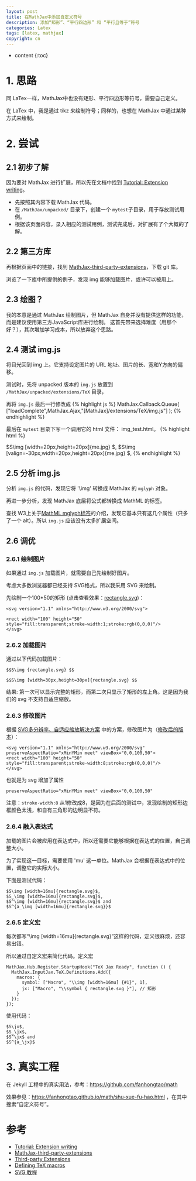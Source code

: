 ```yaml
---
layout: post
title: 在MathJax中添加自定义符号
description: 添加“矩形”、“平行四边形” 和 “平行且等于”符号
categories: Latex
tags: [latex, mathjax]
copyright: cn
---
```


* content
{:toc}


# 1. 思路

同 LaTex一样，MathJax中也没有矩形、平行四边形等符号，需要自己定义。

在 LaTex 中，我是通过 tikz 来绘制符号；同样的，也想在 MathJax 中通过某种方式来绘制。

# 2. 尝试

## 2.1 初步了解

因为要对 MathJax 进行扩展，所以先在文档中找到 [Tutorial: Extension writing][extension]。

* 先按照其内容下载 MathJax 代码。
* 在 `/MathJax/unpacked/` 目录下，创建一个 `mytest`子目录，用于存放测试用例。
* 根据该页面内容，录入相应的测试用例，测试完成后，对扩展有了个大概的了解。

## 2.2 第三方库

再根据页面中的链接，找到 [MathJax-third-party-extensions][third-party]，下载 git 库。

浏览了一下库中所提供的例子，发现 img 能够加载图片，或许可以被用上。

## 2.3 绘图？

我的本意是通过 MathJax 绘制图片，但 MathJax 自身并没有提供这样的功能，而是建议使用第三方JavaScript库进行绘制。
这首先带来选择难度（用那个好？），其次增加学习成本，所以放弃这个思路。

## 2.4 测试 img.js

将目光回到 img 上。它支持设定图片的 URL 地址、图片的长、宽和Y方向的偏移。

测试时，先将 unpacked 版本的 `img.js` 放置到 `/MathJax/unpacked/extensions/TeX` 目录，

再将 `img.js` 最后一行修改成
{% highlight js %}
MathJax.Callback.Queue(
  ["loadComplete",MathJax.Ajax,"[MathJax]/extensions/TeX/img.js"]
);
{% endhighlight %}

最后在 `mytest` 目录下写一个调用它的 html 文件： img_test.html。
{% highlight html %}
<html>
<head>
<script type="text/x-mathjax-config">
  MathJax.Hub.Config({
    extensions: ["tex2jax.js"],
    tex2jax: { inlineMath: [['$','$'], ['\\(','\\)']]}
  });
  MathJax.Hub.Config({ 
    TeX: {
      extensions: ["img.js"],
    }
  });
</script>
<script type="text/javascript" src="../MathJax.js?config=TeX-MML-AM_HTMLorMML"></script>
</head>
<body>
$S\img [width=20px,height=20px]{me.jpg} $, 
$S\img [valign=-30px,width=20px,height=20px]{me.jpg} $,
</body>
</html>
{% endhighlight %}

## 2.5 分析 img.js

分析 `img.js` 的代码，发现它将 '\img' 转换成 MathJax 的 `mglyph` 对象。

再进一步分析，发现 MathJax 底层将公式都转换成 MathML 的标签。

查找 W3上关于[MathML mglyph标签](https://www.w3.org/TR/MathML3/chapter3.html#presm.mglyph)的介绍，发现它基本只有这几个属性（只多了一个 alt）。所以 `img.js` 应该没有太多扩展空间。

## 2.6 调优

### 2.6.1 绘制图片

如果通过 `img.js` 加载图片，就需要自己先绘制好图片。

考虑大多数浏览器都已经支持 SVG格式，所以我采用 SVG 来绘制。

先绘制一个100*50的矩形 (点击查看效果：[rectangle.svg](/attachments/rectangle.old.svg))：

```
<svg version="1.1" xmlns="http://www.w3.org/2000/svg">

<rect width="100" height="50"
style="fill:transparent;stroke-width:1;stroke:rgb(0,0,0)"/>
</svg>
```

### 2.6.2 加载图片

通过以下代码加载图片：
```
$$S\img {rectangle.svg} $$

$$S\img [width=30px,height=30px]{rectangle.svg} $$
```
结果: 第一次可以显示完整的矩形，而第二次只显示了矩形的左上角。这是因为我们的 svg 不支持自适应缩放。

### 2.6.3 修改图片

根据 [SVG多分辨率、自适应缩放解决方案](https://blog.csdn.net/kungstriving4/article/details/25186553) 中的方案，修改图片为（[修改后的版本](/attachments/rectangle.svg)）：

```
<svg version="1.1" xmlns="http://www.w3.org/2000/svg"
preserveAspectRatio="xMinYMin meet" viewBox="0,0,100,50">
<rect width="100" height="50"
style="fill:transparent;stroke-width:8;stroke:rgb(0,0,0)"/>
</svg>
```

也就是为 svg 增加了属性
```
preserveAspectRatio="xMinYMin meet" viewBox="0,0,100,50"
```

注意：`stroke-width:8` 从1修改成8，是因为在后面的测试中，发现绘制的矩形边框颜色太浅，和自有三角形的边明显不符。

### 2.6.4 融入表达式

加载的图片会被应用在表达式中，所以还需要它能够根据在表达式的位置，自己调整大小。

为了实现这一目标，需要使用 'mu' 这一单位。MathJax 会根据在表达式中的位置，调整它的实际大小。

下面是测试代码：

```
$S\img [width=16mu]{rectangle.svg}$,
$S_\img [width=16mu]{rectangle.svg}$,
$S^\img [width=16mu]{rectangle.svg}$ and
$S^{a_\img [width=16mu]{rectangle.svg}}$
```

### 2.6.5 定义宏

每次都写“\img [width=16mu]{rectangle.svg}”这样的代码，定义很麻烦，还容易出错。

所以通过自定义宏来简化代码。定义宏

```
MathJax.Hub.Register.StartupHook("TeX Jax Ready", function () {
  MathJax.InputJax.TeX.Definitions.Add({
    macros: {
      symbol: ["Macro", "\\img [width=16mu] {#1}", 1],
      jx: ["Macro", "\\symbol { rectangle.svg }"], // 矩形
    }
  });
});
```

使用代码：

```
$S\jx$,
$S_\jx$,
$S^\jx$ and
$S^{a_\jx}$
```

# 3. 真实工程

在 Jekyll 工程中的真实用法，参考：<https://github.com/fanhongtao/math>

效果参见：<https://fanhongtao.github.io/math/shu-xue-fu-hao.html> ，在其中搜索“自定义符号”。

# 参考

* [Tutorial: Extension writing][extension]
* [MathJax-third-party-extensions][third-party]
* [Third-party Extensions](http://docs.mathjax.org/en/latest/options/ThirdParty.html)
* [Defining TeX macros][macros]
* [SVG 教程](http://www.w3school.com.cn/svg/index.asp)

[extension]: http://docs.mathjax.org/en/latest/advanced/extension-writing.html
[third-party]: https://github.com/mathjax/MathJax-third-party-extensions
[macros]: http://docs.mathjax.org/en/latest/tex.html#defining-tex-macros

